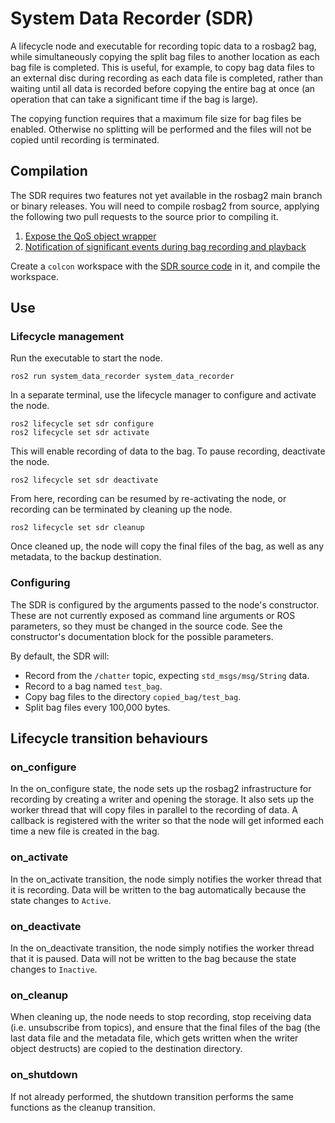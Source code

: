 # System Data Recorder (SDR)


A lifecycle node and executable for recording topic data to a rosbag2 bag, while simultaneously copying the split bag files to another location as each bag file is completed.
This is useful, for example, to copy bag data files to an external disc during recording as each data file is completed, rather than waiting until all data is recorded before copying the entire bag at once (an operation that can take a significant time if the bag is large).

The copying function requires that a maximum file size for bag files be enabled.
Otherwise no splitting will be performed and the files will not be copied until recording is terminated.


## Compilation

The SDR requires two features not yet available in the rosbag2 main branch or binary releases.
You will need to compile rosbag2 from source, applying the following two pull requests to the source prior to compiling it.

1. [Expose the QoS object wrapper](https://github.com/ros2/rosbag2/pull/910)
2. [Notification of significant events during bag recording and playback](https://github.com/ros2/rosbag2/pull/908)

Create a `colcon` workspace with the [SDR source code](https://github.com/osrf/system_data_recorder) in it, and compile the workspace.


## Use

### Lifecycle management

Run the executable to start the node.

    ros2 run system_data_recorder system_data_recorder

In a separate terminal, use the lifecycle manager to configure and activate the node.

    ros2 lifecycle set sdr configure
    ros2 lifecycle set sdr activate

This will enable recording of data to the bag.
To pause recording, deactivate the node.

    ros2 lifecycle set sdr deactivate

From here, recording can be resumed by re-activating the node, or recording can be terminated by cleaning up the node.

    ros2 lifecycle set sdr cleanup

Once cleaned up, the node will copy the final files of the bag, as well as any metadata, to the backup destination.

### Configuring

The SDR is configured by the arguments passed to the node's constructor.
These are not currently exposed as command line arguments or ROS parameters, so they must be changed in the source code.
See the constructor's documentation block for the possible parameters.

By default, the SDR will:

- Record from the `/chatter` topic, expecting `std_msgs/msg/String` data.
- Record to a bag named `test_bag`.
- Copy bag files to the directory `copied_bag/test_bag`.
- Split bag files every 100,000 bytes.


## Lifecycle transition behaviours

### on_configure

In the on_configure state, the node sets up the rosbag2 infrastructure for
recording by creating a writer and opening the storage. It also sets up the
worker thread that will copy files in parallel to the recording of data. A
callback is registered with the writer so that the node will get informed each
time a new file is created in the bag.

### on_activate

In the on_activate transition, the node simply notifies the worker thread that
it is recording. Data will be written to the bag automatically because the
state changes to `Active`.

### on_deactivate

In the on_deactivate transition, the node simply notifies the worker thread
that it is paused. Data will not be written to the bag because the state
changes to `Inactive`.

### on_cleanup

When cleaning up, the node needs to stop recording, stop receiving data (i.e.
unsubscribe from topics), and ensure that the final files of the bag (the last
data file and the metadata file, which gets written when the writer object
destructs) are copied to the destination directory.

### on_shutdown

If not already performed, the shutdown transition performs the same functions
as the cleanup transition.
